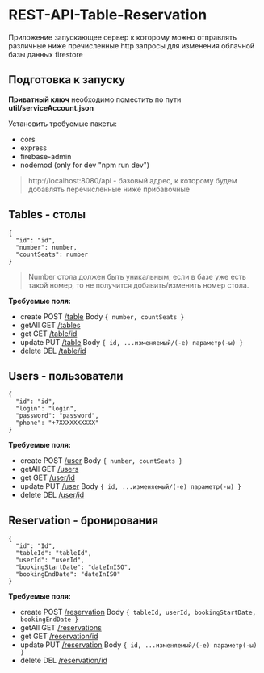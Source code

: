 # REST-API-Table-Reservation
Приложение запускающее сервер к которому можно отправлять различные ниже пречисленные http запросы для изменения облачной базы данных firestore

## Подготовка к запуску
__Приватный ключ__ необходимо помеcтить по пути __util/serviceAccount.json__

Установить требуемые пакеты:
* cors
* express
* firebase-admin
* nodemod (only for dev "npm run dev")

>http://localhost:8080/api - базовый адрес, к которому будем добавлять перечисленные ниже прибавочные


  ## Tables - столы
    {
      "id": "id",
      "number": number,
      "countSeats": number
    }

   >Number стола должен быть уникальным, если в базе уже есть такой номер, то не получится добавить/изменить номер стола.

__Требуемые поля:__
 * create POST [/table](http://localhost:8080/api/table) Body `{ number, countSeats }`
 * getAll GET [/tables](http://localhost:8080/api/tables) 
 * get GET [/table/id](http://localhost:8080/api/table/id)
 * update PUT [/table](http://localhost:8080/api/table) Body `{ id, ...изменяемый/(-е) параметр(-ы) }`
 * delete DEL [/table/id](http://localhost:8080/api/table/id)

 ## Users - пользователи
    {
      "id": "id",
      "login": "login",
      "password": "password",
      "phone": "+7XXXXXXXXXX"
    }

__Требуемые поля:__
 * create POST [/user](http://localhost:8080/api/user) Body `{ number, countSeats }`
 * getAll GET [/users](http://localhost:8080/api/users) 
 * get GET [/user/id](http://localhost:8080/api/user/id)
 * update PUT [/user](http://localhost:8080/api/user) Body `{ id, ...изменяемый/(-е) параметр(-ы) }`
 * delete DEL [/user/id](http://localhost:8080/api/user/id)

##  Reservation - бронирования
    {
      "id": "Id",
      "tableId": "tableId",
      "userId": "userId",
      "bookingStartDate": "dateInISO",
      "bookingEndDate": "dateInISO"
    }

__Требуемые поля:__
 * create POST [/reservation](http://localhost:8080/api/reservation) Body `{ tableId, userId, bookingStartDate, bookingEndDate }`
 * getAll GET [/reservations](http://localhost:8080/api/reservations)
 * get GET [/reservation/id](http://localhost:8080/api/reservation/id)
 * update PUT [/reservation](http://localhost:8080/api/reservation) Body `{ id, ...изменяемый/(-е) параметр(-ы) }`
 * delete DEL [/reservation/id](http://localhost:8080/api/reservation/id)
